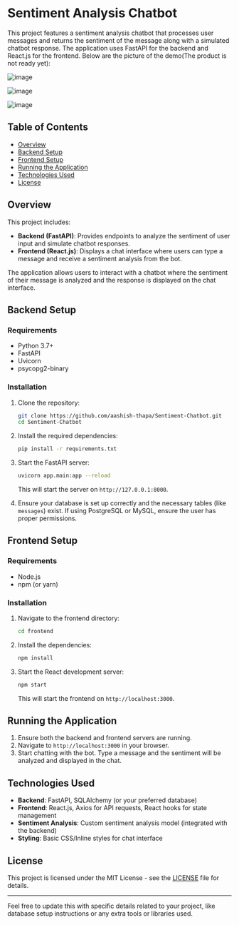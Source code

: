 

# Sentiment Analysis Chatbot

This project features a sentiment analysis chatbot that processes user messages and returns the sentiment of the message along with a simulated chatbot response. The application uses FastAPI for the backend and React.js for the frontend.
Below are the picture of the demo(The product is not ready yet):

![image](https://github.com/user-attachments/assets/82a895a2-0419-4ab1-a30b-c1b66777f792)

![image](https://github.com/user-attachments/assets/7323b58d-c22f-4e64-8a72-72f608d335b6)

![image](https://github.com/user-attachments/assets/cdc7eaf6-7c88-4cc6-97e9-3267cb6f3cab)

## Table of Contents

- [Overview](#overview)
- [Backend Setup](#backend-setup)
- [Frontend Setup](#frontend-setup)
- [Running the Application](#running-the-application)
- [Technologies Used](#technologies-used)
- [License](#license)

## Overview

This project includes:

- **Backend (FastAPI)**: Provides endpoints to analyze the sentiment of user input and simulate chatbot responses.
- **Frontend (React.js)**: Displays a chat interface where users can type a message and receive a sentiment analysis from the bot.

The application allows users to interact with a chatbot where the sentiment of their message is analyzed and the response is displayed on the chat interface.

## Backend Setup

### Requirements
- Python 3.7+
- FastAPI
- Uvicorn
- psycopg2-binary


### Installation

1. Clone the repository:
    ```bash
    git clone https://github.com/aashish-thapa/Sentiment-Chatbot.git
    cd Sentiment-Chatbot
    ```

2. Install the required dependencies:
    ```bash
    pip install -r requirements.txt
    ```

3. Start the FastAPI server:
    ```bash
    uvicorn app.main:app --reload
    ```

   This will start the server on `http://127.0.0.1:8000`.

4. Ensure your database is set up correctly and the necessary tables (like `messages`) exist. If using PostgreSQL or MySQL, ensure the user has proper permissions.

## Frontend Setup

### Requirements
- Node.js
- npm (or yarn)

### Installation

1. Navigate to the frontend directory:
    ```bash
    cd frontend
    ```

2. Install the dependencies:
    ```bash
    npm install
    ```

3. Start the React development server:
    ```bash
    npm start
    ```

   This will start the frontend on `http://localhost:3000`.

## Running the Application

1. Ensure both the backend and frontend servers are running.
2. Navigate to `http://localhost:3000` in your browser.
3. Start chatting with the bot. Type a message and the sentiment will be analyzed and displayed in the chat.

## Technologies Used

- **Backend**: FastAPI, SQLAlchemy (or your preferred database)
- **Frontend**: React.js, Axios for API requests, React hooks for state management
- **Sentiment Analysis**: Custom sentiment analysis model (integrated with the backend)
- **Styling**: Basic CSS/Inline styles for chat interface

## License

This project is licensed under the MIT License - see the [LICENSE](LICENSE) file for details.

---

Feel free to update this with specific details related to your project, like database setup instructions or any extra tools or libraries used.
